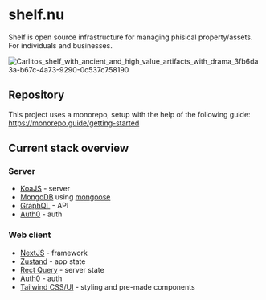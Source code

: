 # shelf.nu

Shelf is open source infrastructure for managing phisical property/assets. For individuals and businesses.

![Carlitos_shelf_with_ancient_and_high_value_artifacts_with_drama_3fb6da3a-b67c-4a73-9290-0c537c758190](https://user-images.githubusercontent.com/12449255/218474753-c16a1d63-3f63-439c-a0a9-f079dc6c9477.png)

## Repository

This project uses a monorepo, setup with the help of the following guide: https://monorepo.guide/getting-started

## Current stack overview

### Server

- [KoaJS](https://koajs.com/) - server
- [MongoDB](https://www.mongodb.com/) using [mongoose](https://www.npmjs.com/package/mongoose)
- [GraphQL](https://graphql.org/) - API
- [Auth0](https://auth0.com/) - auth

### Web client

- [NextJS](https://nextjs.org/) - framework
- [Zustand](https://github.com/pmndrs/zustand) - app state
- [Rect Query](https://react-query-v3.tanstack.com/) - server state
- [Auth0](https://auth0.com/) - auth
- [Tailwind CSS/UI](https://tailwindcss.com/) - styling and pre-made components
